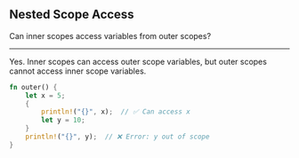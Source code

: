 ## Nested Scope Access

Can inner scopes access variables from outer scopes?

---

Yes. Inner scopes can access outer scope variables, but outer scopes cannot access inner scope variables.

```rust
fn outer() {
    let x = 5;
    {
        println!("{}", x);  // ✅ Can access x
        let y = 10;
    }
    println!("{}", y);  // ❌ Error: y out of scope
}
```

